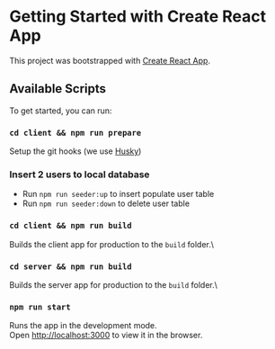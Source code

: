 # Getting Started with Create React App

This project was bootstrapped with [Create React App](https://github.com/facebook/create-react-app).

## Available Scripts

To get started, you can run:

### `cd client && npm run prepare`
Setup the git hooks (we use [Husky](https://www.npmjs.com/package/husky))

### Insert 2 users to local database

- Run `npm run seeder:up` to insert populate user table
- Run `npm run seeder:down` to delete user table

### `cd client && npm run build`

Builds the client app for production to the `build` folder.\

### `cd server && npm run build`

Builds the server app for production to the `build` folder.\

### `npm run start`

Runs the app in the development mode.\
Open [http://localhost:3000](http://localhost:3000) to view it in the browser.